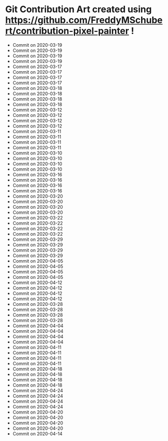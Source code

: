 # Git Contribution Art created using https://github.com/FreddyMSchubert/contribution-pixel-painter !
- Commit on 2020-03-19
- Commit on 2020-03-19
- Commit on 2020-03-19
- Commit on 2020-03-19
- Commit on 2020-03-17
- Commit on 2020-03-17
- Commit on 2020-03-17
- Commit on 2020-03-17
- Commit on 2020-03-18
- Commit on 2020-03-18
- Commit on 2020-03-18
- Commit on 2020-03-18
- Commit on 2020-03-12
- Commit on 2020-03-12
- Commit on 2020-03-12
- Commit on 2020-03-12
- Commit on 2020-03-11
- Commit on 2020-03-11
- Commit on 2020-03-11
- Commit on 2020-03-11
- Commit on 2020-03-10
- Commit on 2020-03-10
- Commit on 2020-03-10
- Commit on 2020-03-10
- Commit on 2020-03-16
- Commit on 2020-03-16
- Commit on 2020-03-16
- Commit on 2020-03-16
- Commit on 2020-03-20
- Commit on 2020-03-20
- Commit on 2020-03-20
- Commit on 2020-03-20
- Commit on 2020-03-22
- Commit on 2020-03-22
- Commit on 2020-03-22
- Commit on 2020-03-22
- Commit on 2020-03-29
- Commit on 2020-03-29
- Commit on 2020-03-29
- Commit on 2020-03-29
- Commit on 2020-04-05
- Commit on 2020-04-05
- Commit on 2020-04-05
- Commit on 2020-04-05
- Commit on 2020-04-12
- Commit on 2020-04-12
- Commit on 2020-04-12
- Commit on 2020-04-12
- Commit on 2020-03-28
- Commit on 2020-03-28
- Commit on 2020-03-28
- Commit on 2020-03-28
- Commit on 2020-04-04
- Commit on 2020-04-04
- Commit on 2020-04-04
- Commit on 2020-04-04
- Commit on 2020-04-11
- Commit on 2020-04-11
- Commit on 2020-04-11
- Commit on 2020-04-11
- Commit on 2020-04-18
- Commit on 2020-04-18
- Commit on 2020-04-18
- Commit on 2020-04-18
- Commit on 2020-04-24
- Commit on 2020-04-24
- Commit on 2020-04-24
- Commit on 2020-04-24
- Commit on 2020-04-20
- Commit on 2020-04-20
- Commit on 2020-04-20
- Commit on 2020-04-20
- Commit on 2020-04-14
